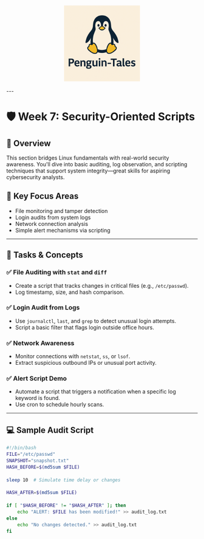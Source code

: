 <p align="center">
  <img src="https://github.com/CJA-Cyberhack24/Linux-Essential-Introduction/blob/main/Penguin-Tales.png?raw=true" alt="Penguin-Tales Logo" width="200"/>
</p>
---

# 🛡️ Week 7: Security-Oriented Scripts

## 📖 Overview

This section bridges Linux fundamentals with real-world security awareness. You'll dive into basic auditing, log observation, and scripting techniques that support system integrity—great skills for aspiring cybersecurity analysts.

## 🧠 Key Focus Areas

- File monitoring and tamper detection
- Login audits from system logs
- Network connection analysis
- Simple alert mechanisms via scripting

---

## 🧪 Tasks & Concepts

### ✅ File Auditing with `stat` and `diff`
- Create a script that tracks changes in critical files (e.g., `/etc/passwd`).
- Log timestamp, size, and hash comparison.

### ✅ Login Audit from Logs
- Use `journalctl`, `last`, and `grep` to detect unusual login attempts.
- Script a basic filter that flags login outside office hours.

### ✅ Network Awareness
- Monitor connections with `netstat`, `ss`, or `lsof`.
- Extract suspicious outbound IPs or unusual port activity.

### ✅ Alert Script Demo
- Automate a script that triggers a notification when a specific log keyword is found.
- Use cron to schedule hourly scans.

---

## 💻 Sample Audit Script

```bash
#!/bin/bash
FILE="/etc/passwd"
SNAPSHOT="snapshot.txt"
HASH_BEFORE=$(md5sum $FILE)

sleep 10  # Simulate time delay or changes

HASH_AFTER=$(md5sum $FILE)

if [ "$HASH_BEFORE" != "$HASH_AFTER" ]; then
    echo "ALERT: $FILE has been modified!" >> audit_log.txt
else
    echo "No changes detected." >> audit_log.txt
fi
